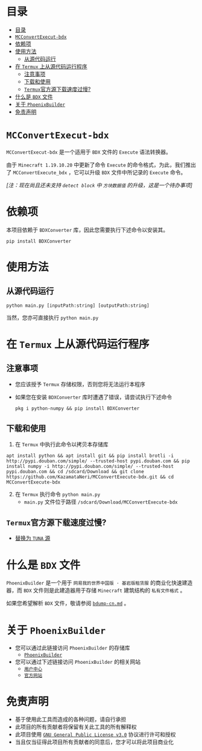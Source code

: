 # 目录
- [目录](#目录)
- [`MCConvertExecut-bdx`](#mcconvertexecut-bdx)
- [依赖项](#依赖项)
- [使用方法](#使用方法)
  - [从源代码运行](#从源代码运行)
- [在 `Termux` 上从源代码运行程序](#在-termux-上从源代码运行程序)
  - [注意事项](#注意事项)
  - [下载和使用](#下载和使用)
  - [`Termux`官方源下载速度过慢?](#termux官方源下载速度过慢)
- [什么是 `BDX` 文件](#什么是-bdx-文件)
- [关于 `PhoenixBuilder`](#关于-phoenixbuilder)
- [免责声明](#免责声明)





# `MCConvertExecut-bdx`
`MCConvertExecut-bdx` 是一个适用于 `BDX` 文件的 `Execute` 语法转换器。

由于 `Minecraft 1.19.10.20` 中更新了命令 `Execute` 的命令格式，为此，我们推出了 `MCConvertExecute_bdx` ，它可以升级 `BDX` 文件中所记录的 `Execute` 命令。

_[注：现在尚且还未支持 `detect block` 中 `方块数据值` 的升级，这是一个待办事项]_


# 依赖项
本项目依赖于 `BDXConverter` 库，因此您需要执行下述命令以安装其。

```
pip install BDXConverter
```





# 使用方法
## 从源代码运行
```
python main.py [inputPath:string] [outputPath:string]
```

当然，您亦可直接执行 `python main.py`





# 在 `Termux` 上从源代码运行程序
## 注意事项
- 您应该授予 `Termux` 存储权限，否则您将无法运行本程序
- 如果您在安装 `BDXConverter` 库时遭遇了错误，请尝试执行下述命令

   ```
   pkg i python-numpy && pip install BDXConverter
   ```



## 下载和使用
1. 在 `Termux` 中执行此命令以拷贝本存储库
```shell
apt install python && apt install git && pip install brotli -i http://pypi.douban.com/simple/ --trusted-host pypi.douban.com && pip install numpy -i http://pypi.douban.com/simple/ --trusted-host pypi.douban.com && cd /sdcard/Download && git clone https://github.com/KazamataNeri/MCConvertExecute-bdx.git && cd MCConvertExecute-bdx
```

2. 在 `Termux` 执行命令 `python main.py`
   - `main.py` 文件位于路径 `/sdcard/Download/MCConvertExecute-bdx`



## `Termux`官方源下载速度过慢?
 - [替换为 `TUNA` 源](https://mirrors.tuna.tsinghua.edu.cn/help/termux/)





# 什么是 `BDX` 文件
`PhoenixBuilder` 是一个用于 `网易我的世界中国版 · 基岩版租赁服` 的商业化快速建造器，而 `BDX` 文件则是此建造器用于存储 `Minecraft` 建筑结构的 `私有文件格式` 。

如果您希望解析 `BDX` 文件，敬请参阅 [`bdump-cn.md`](https://github.com/LNSSPsd/PhoenixBuilder/blob/main/doc/bdump/bdump-cn.md) 。





# 关于 `PhoenixBuilder`
- 您可以通过此链接访问 `PhoenixBuilder` 的存储库
   - [`PhoenixBuilder`](https://github.com/LNSSPsd/PhoenixBuilder/)
- 您可以通过下述链接访问 `PhoenixBuilder` 的相关网站
   - [`用户中心`](https://uc.fastbuilder.pro/)
   - [`官方网站`](https://fastbuilder.pro/)





# 免责声明
- 基于使用此工具而造成的各种问题，请自行承担
- 此项目的所有贡献者将保留有关此工具的所有解释权
- 此项目使用 [`GNU General Public License v3.0`](https://github.com/KazamataNeri/MCConvertExecute-bdx/blob/main/LICENSE) 协议进行许可和授权
- 当且仅当征得此项目所有贡献者的同意后，您才可以将此项目商业化